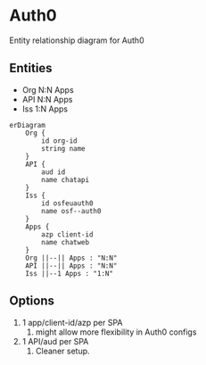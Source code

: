 # Auth0

Entity relationship diagram for Auth0

## Entities

- Org N:N Apps
- API N:N Apps
- Iss 1:N Apps

```mermaid
erDiagram
    Org {
        id org-id
        string name
    }
    API {
        aud id
        name chatapi
    }
    Iss {
        id osfeuauth0
        name osf--auth0
    }
    Apps {
        azp client-id
        name chatweb
    }
    Org ||--|| Apps : "N:N"
    API ||--|| Apps : "N:N"
    Iss ||--1 Apps : "1:N"
```

## Options

1. 1 app/client-id/azp per SPA
   1. might allow more flexibility in Auth0 configs
2. 1 API/aud per SPA
   1. Cleaner setup.
